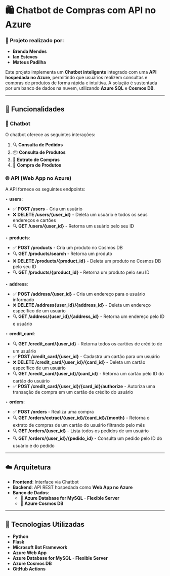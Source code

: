 # 🛍️ Chatbot de Compras com API no Azure

### 👥 Projeto realizado por: 
- **Brenda Mendes**
- **Ian Esteves**
- **Mateus Padilha**

Este projeto implementa um **Chatbot inteligente** integrado com uma **API hospedada no Azure**, permitindo que usuários realizem consultas e compras de produtos de forma rápida e intuitiva. A solução é sustentada por um banco de dados na nuvem, utilizando **Azure SQL** e **Cosmos DB**.

---

## 📌 Funcionalidades

### 🤖 Chatbot
O chatbot oferece as seguintes interações:
1. 🔍 **Consulta de Pedidos**  
2. 📦 **Consulta de Produtos**  
3. 📄 **Extrato de Compras**  
4. 🛒 **Compra de Produtos**

### 🌐 API (Web App no Azure)
A API fornece os seguintes endpoints:

⋆ **users**:
- ✅ **POST /users** - Cria um usuário
- ❌ **DELETE /users/{user_id}** - Deleta um usuário e todos os seus endereços e cartões
- 🔍 **GET /users/{user_id}** - Retorna um usuário pelo seu ID
   
⋆ **products**:
- ✅ **POST /products** - Cria um produto no Cosmos DB
- 🔍 **GET /products/search** - Retorna um produto 
- ❌ **DELETE /products/{product_id}** - Deleta um produto no Cosmos DB pelo seu ID
- 🔍 **GET /products/{product_id}** - Retorna um produto pelo seu ID
   
⋆ **address**:
- ✅ **POST /address/{user_id}** - Cria um endereço para o usuário informado
- ❌ **DELETE /address{user_id}/{address_id}** - Deleta um endereço específico de um usuário
- 🔍 **GET /address/{user_id}/{address_id}** - Retorna um endereço pelo ID e usuário

⋆ **credit_card**:
- 🔍 **GET /credit_card/{user_id}** - Retorna todos os cartões de crédito de um usuário
- ✅ **POST /credit_card/{user_id}** - Cadastra um cartão para um usuário
- ❌ **DELETE /credit_card/{user_id}/{card_id}** - Deleta um cartão específico de um usuário
- 🔍 **GET /credit_card/{user_id}/{card_id}** - Retorna um cartão pelo ID do cartão do usuário
- ✅ **POST /credit_card/{user_id}/{card_id}/authorize** - Autoriza uma transação de compra em um cartão de crédito do usuário

⋆ **orders**:
- ✅ **POST /orders** - Realiza uma compra
- 🔍 **GET /orders/extract/{user_id}/{card_id}/{month}** - Retorna o extrato de compras de um cartão do usuário filtrando pelo mês
- 🔍 **GET /orders/{user_id}** - Lista todos os pedidos de um usuário
- 🔍 **GET /orders/{user_id}/{pedido_id}** - Consulta um pedido pelo ID do usuário e do pedido

---

## ☁️ Arquitetura

- **Frontend**: Interface via Chatbot
- **Backend**: API REST hospedada como **Web App no Azure**
- **Banco de Dados**: 
  - 📘 **Azure Database for MySQL - Flexible Server** 
  - 🔭 **Azure Cosmos DB** 

---

## 🚀 Tecnologias Utilizadas

- **Python**
- **Flask**
- **Microsoft Bot Framework**
- **Azure Web App**
- **Azure Database for MySQL - Flexible Server**
- **Azure Cosmos DB**
- **GitHub Actions** 
